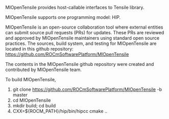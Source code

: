 MIOpenTensile provides host-callable interfaces to Tensile library.

MIOpenTensile supports one programming model: HIP.

MIOpenTensile is an open-source collaboration tool where external entities can submit source pull requests (PRs) for updates. These PRs are reviewed and approved by MIOpenTensile maintainers using standard open source practices. The sources, build system, and testing for MIOpenTensile are located in this github repository: https://github.com/ROCmSoftwarePlatform/MIOpenTensile 

The contents in the MIOpenTensile github repository were created and contributed by MIOpenTensile team.

To build MIOpenTensile, 
1. git clone https://github.com/ROCmSoftwarePlatform/MIOpenTensile -b master
2. cd MIOpenTensile
3. mkdir build; cd build
4. CXX=${ROCM_PATH}/hip/bin/hipcc cmake ..
